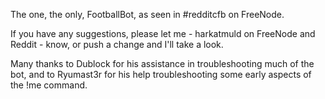 The one, the only, FootballBot, as seen in #redditcfb on FreeNode.

If you have any suggestions, please let me - harkatmuld on FreeNode and Reddit - know, or push a change and I'll take a look.

Many thanks to Dublock for his assistance in troubleshooting much of the bot, and to Ryumast3r for his help troubleshooting some early aspects of the !me command.
